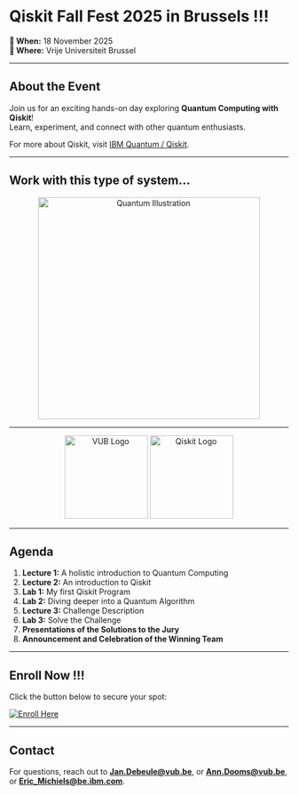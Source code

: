 # Qiskit Fall Fest 2025 in Brussels !!!

**📅 When:** 18 November 2025  
**📍 Where:** Vrije Universiteit Brussel  

---

## About the Event
Join us for an exciting hands-on day exploring **Quantum Computing with Qiskit**!  
Learn, experiment, and connect with other quantum enthusiasts.  

For more about Qiskit, visit [IBM Quantum / Qiskit](https://www.ibm.com/quantum/qiskit).  

---

## Work with this type of system...
<p align="center">
  <img src="https://www.bing.com/th/id/OIP.B1EeifKec04jGCwuwOjE6wHaE7?w=277&h=211&c=8&rs=1&qlt=90&o=6&dpr=2.5&pid=3.1&rm=2&ucfimg=1" alt="Quantum Illustration" width="400">
</p>

---

<p align="center">
  <img src="https://tse2.mm.bing.net/th/id/OIP.WqAnIe6VwqKWxfbYtcrWrwHaHa?r=0&cb=ucfimg2ucfimg=1&rs=1&pid=ImgDetMain&o=7&rm=3" alt="VUB Logo" width="150">
  <img src="https://logowik.com/content/uploads/images/qiskit9093.logowik.com.webp" alt="Qiskit Logo" width="150">
</p>

---

## Agenda
1. **Lecture 1:** A holistic introduction to Quantum Computing  
2. **Lecture 2:** An introduction to Qiskit  
3. **Lab 1:** My first Qiskit Program  
4. **Lab 2:** Diving deeper into a Quantum Algorithm  
5. **Lecture 3:** Challenge Description  
6. **Lab 3:** Solve the Challenge  
7. **Presentations of the Solutions to the Jury**  
8. **Announcement and Celebration of the Winning Team**  

---


## Enroll Now !!!
Click the button below to secure your spot:  

[![Enroll Here](https://img.shields.io/badge/Sign%20Up-Register-blue?style=for-the-badge)](https://forms.gle/kPu6hyZazyE7xQqS6)

---

## Contact
For questions, reach out to **Jan.Debeule@vub.be**, or **Ann.Dooms@vub.be**, or **Eric_Michiels@be.ibm.com**.

